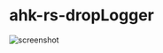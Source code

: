 # ahk-rs-dropLogger
![screenshot](https://raw.githubusercontent.com/0125/ahk-rs-dropLogger/master/test.gif)
